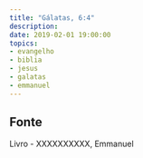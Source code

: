 ```yaml
---
title: "Gálatas, 6:4"
description: 
date: 2019-02-01 19:00:00
topics: 
- evangelho
- biblia
- jesus
- galatas
- emmanuel
---
```




## Fonte
Livro - XXXXXXXXXX, Emmanuel
